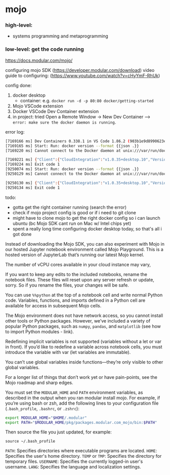 # mojo

### high-level: 
- systems programming and metaprogramming

### low-level: get the code running 
https://docs.modular.com/mojo/

configuring mojo SDK (https://developer.modular.com/download)
video guide to configuring: (https://www.youtube.com/watch?v=cHyYmF-RhUk) 

config done:
1. docker desktop
   - container: e.g. `docker run -d -p 80:80 docker/getting-started`
2. Mojo VSCode extension
3. Docker VSCode Dev Container extension
4. in project: tried Open a Remote Window -> New Dev Container --> `error: make sure the docker daemon is running`.

error log:
```bash
[7169166 ms] Dev Containers 0.338.1 in VS Code 1.86.2 (903b1e9d8990623e3d7da1df3d33db3e42d80eda).
[7169165 ms] Start: Run: docker version --format {{json .}}
[7169220 ms] Cannot connect to the Docker daemon at unix:///var/run/docker.sock. Is the docker daemon running?

[7169221 ms] {"Client":{"CloudIntegration":"v1.0.35+desktop.10","Version":"25.0.3","ApiVersion":"1.44","DefaultAPIVersion":"1.44","GitCommit":"4debf41","GoVersion":"go1.21.6","Os":"darwin","Arch":"amd64","BuildTime":"Tue Feb  6 21:13:26 2024","Context":"default"},"Server":null}
[7169224 ms] Exit code 1
[9250074 ms] Start: Run: docker version --format {{json .}}
[9250129 ms] Cannot connect to the Docker daemon at unix:///var/run/docker.sock. Is the docker daemon running?

[9250130 ms] {"Client":{"CloudIntegration":"v1.0.35+desktop.10","Version":"25.0.3","ApiVersion":"1.44","DefaultAPIVersion":"1.44","GitCommit":"4debf41","GoVersion":"go1.21.6","Os":"darwin","Arch":"amd64","BuildTime":"Tue Feb  6 21:13:26 2024","Context":"default"},"Server":null}
[9250134 ms] Exit code 1
```

todo:
   - gotta get the right container running (search the error)
   - check if mojo project config is good or if i need to git clone
   - might have to clone mojo to get the right docker config so i can launch ubuntu (bc Mojo SDK cant run on Mac w/ Intel chips yet)
   - spent a really long time configuring docker desktop today, so that's all i got done 



 Instead of downloading the Mojo SDK, you can also experiment with Mojo in our hosted Jupyter notebook environment called Mojo Playground. This is a hosted version of JupyterLab that’s running our latest Mojo kernel.

 The number of vCPU cores available in your cloud instance may vary,

 If you want to keep any edits to the included notebooks, rename the notebook files. These files will reset upon any server refresh or update, sorry. So if you rename the files, your changes will be safe.

You can use `%%python` at the top of a notebook cell and write normal Python code. Variables, functions, and imports defined in a Python cell are available for access in subsequent Mojo cells.

The Mojo environment does not have network access, so you cannot install other tools or Python packages. However, we’ve included a variety of popular Python packages, such as `numpy`, `pandas`, and `matplotlib` (see how to import Python modules - link).

Redefining implicit variables is not supported (variables without a let or var in front). If you’d like to redefine a variable across notebook cells, you must introduce the variable with var (let variables are immutable).

You can’t use global variables inside functions—they’re only visible to other global variables.

For a longer list of things that don’t work yet or have pain-points, see the Mojo roadmap and sharp edges.

You must set the `MODULAR_HOME` and `PATH` environment variables, as described in the output when you ran modular install mojo. For example, if you’re using bash or zsh, add the following lines to your configuration file (`.bash_profile`, `.bashrc`, or `.zshrc`):

```bash
export MODULAR_HOME="$HOME/.modular"
export PATH="$MODULAR_HOME/pkg/packages.modular.com_mojo/bin:$PATH"
```

Then source the file you just updated, for example:

`source ~/.bash_profile`

`PATH`: Specifies directories where executable programs are located.
`HOME`: Specifies the user's home directory.
`TEMP` or `TMP`: Specifies the directory for temporary files.
`USERNAME`: Specifies the currently logged-in user's username.
`LANG`: Specifies the language and localization settings.


